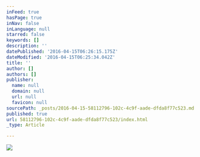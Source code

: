 ```yaml
---
inFeed: true
hasPage: true
inNav: false
inLanguage: null
starred: false
keywords: []
description: ''
datePublished: '2016-04-15T06:26:15.175Z'
dateModified: '2016-04-15T06:25:34.042Z'
title: ''
author: []
authors: []
publisher:
  name: null
  domain: null
  url: null
  favicon: null
sourcePath: _posts/2016-04-15-58112796-102c-4c9f-aade-dfda8f77c523.md
published: true
url: 58112796-102c-4c9f-aade-dfda8f77c523/index.html
_type: Article

---
```

![](https://the-grid-user-content.s3-us-west-2.amazonaws.com/41c58aa9-a764-4464-adcf-3d53defd389d.jpg)